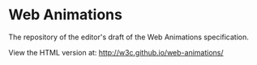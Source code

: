 Web Animations
==============

The repository of the editor's draft of the Web Animations specification.

View the HTML version at: http://w3c.github.io/web-animations/
